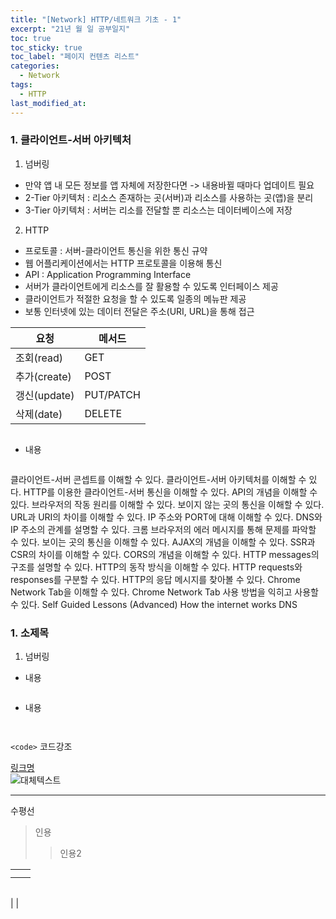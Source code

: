 ```yaml
---
title: "[Network] HTTP/네트워크 기초 - 1"
excerpt: "21년 월 일 공부일지"
toc: true
toc_sticky: true
toc_label: "페이지 컨텐츠 리스트"
categories:
  - Network
tags:
  - HTTP
last_modified_at:
---
```



### **1. 클라이언트-서버 아키텍처**

1. 넘버링

- 만약 앱 내 모든 정보를 앱 자체에 저장한다면 -> 내용바뀔 때마다 업데이트 필요
- 2-Tier 아키텍처 : 리소스 존재하는 곳(서버)과 리소스를 사용하는 곳(앱)을 분리
- 3-Tier 아키텍처 : 서버는 리소를 전달할 뿐 리소스는 데이터베이스에 저장

2. HTTP

- 프로토콜 : 서버-클라이언트 통신을 위한 통신 규약
- 웹 어플리케이션에서는 HTTP 프로토콜을 이용해 통신
- API : Application Programming Interface 
- 서버가 클라이언트에게 리소스를 잘 활용할 수 있도록 인터페이스 제공
- 클라이언트가 적절한 요청을 할 수 있도록 일종의 메뉴판 제공
- 보통 인터넷에 있는 데이터 전달은 주소(URI, URL)을 통해 접근

|요청|메서드|
---|---
|조회(read)|GET|
|추가(create)|POST|
|갱신(update)|PUT/PATCH|
|삭제(date)|DELETE|

```javascript

```

- 내용

```javascript

```

클라이언트-서버 콘셉트를 이해할 수 있다.
클라이언트-서버 아키텍처를 이해할 수 있다.
HTTP를 이용한 클라이언트-서버 통신을 이해할 수 있다.
API의 개념을 이해할 수 있다.
브라우저의 작동 원리를 이해할 수 있다.
보이지 않는 곳의 통신을 이해할 수 있다.
URL과 URI의 차이를 이해할 수 있다.
IP 주소와 PORT에 대해 이해할 수 있다.
DNS와 IP 주소의 관계를 설명할 수 있다.
크롬 브라우저의 에러 메시지를 통해 문제를 파악할 수 있다.
보이는 곳의 통신을 이해할 수 있다.
AJAX의 개념을 이해할 수 있다.
SSR과 CSR의 차이를 이해할 수 있다.
CORS의 개념을 이해할 수 있다.
HTTP messages의 구조를 설명할 수 있다.
HTTP의 동작 방식을 이해할 수 있다.
HTTP requests와 responses를 구분할 수 있다.
HTTP의 응답 메시지를 찾아볼 수 있다.
Chrome Network Tab을 이해할 수 있다.
Chrome Network Tab 사용 방법을 익히고 사용할 수 있다.
Self Guided Lessons (Advanced)
How the internet works
DNS
### **1. 소제목**

1. 넘버링

- 내용

```javascript

```

- 내용

```javascript

```



```javascript
```
`<code>` 코드강조

[링크명](링크주소)    
![대체텍스트](이미지주소)

*** 
수평선

>인용
>>인용2

| | |
---|---
| | |
| | |

| | |
---|---
| 
|

<small></small>